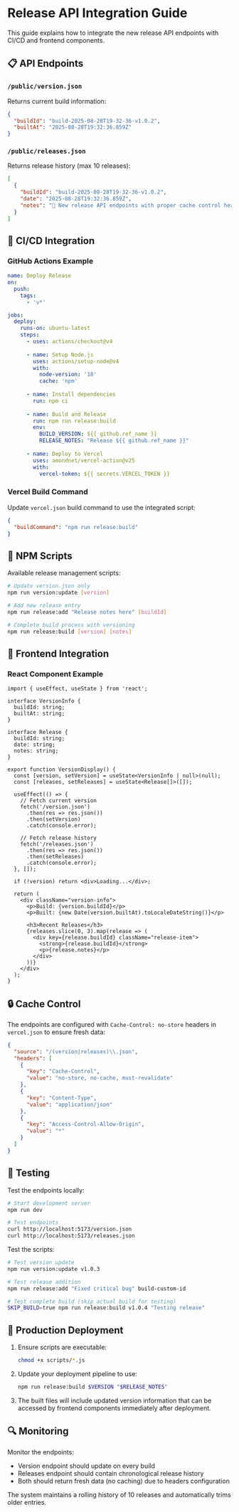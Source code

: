 # Release API Integration Guide

This guide explains how to integrate the new release API endpoints with CI/CD and frontend components.

## 📋 API Endpoints

### `/public/version.json`
Returns current build information:
```json
{
  "buildId": "build-2025-08-28T19-32-36-v1.0.2",
  "builtAt": "2025-08-28T19:32:36.859Z"
}
```

### `/public/releases.json`
Returns release history (max 10 releases):
```json
[
  {
    "buildId": "build-2025-08-28T19-32-36-v1.0.2",
    "date": "2025-08-28T19:32:36.859Z",
    "notes": "🎉 New release API endpoints with proper cache control headers"
  }
]
```

## 🚀 CI/CD Integration

### GitHub Actions Example
```yaml
name: Deploy Release
on:
  push:
    tags:
      - 'v*'

jobs:
  deploy:
    runs-on: ubuntu-latest
    steps:
      - uses: actions/checkout@v4
      
      - name: Setup Node.js
        uses: actions/setup-node@v4
        with:
          node-version: '18'
          cache: 'npm'
      
      - name: Install dependencies
        run: npm ci
      
      - name: Build and Release
        run: npm run release:build
        env:
          BUILD_VERSION: ${{ github.ref_name }}
          RELEASE_NOTES: "Release ${{ github.ref_name }}"
      
      - name: Deploy to Vercel
        uses: amondnet/vercel-action@v25
        with:
          vercel-token: ${{ secrets.VERCEL_TOKEN }}
```

### Vercel Build Command
Update `vercel.json` build command to use the integrated script:
```json
{
  "buildCommand": "npm run release:build"
}
```

## 📜 NPM Scripts

Available release management scripts:

```bash
# Update version.json only
npm run version:update [version]

# Add new release entry
npm run release:add "Release notes here" [buildId]

# Complete build process with versioning
npm run release:build [version] [notes]
```

## 🔧 Frontend Integration

### React Component Example
```tsx
import { useEffect, useState } from 'react';

interface VersionInfo {
  buildId: string;
  builtAt: string;
}

interface Release {
  buildId: string;
  date: string;
  notes: string;
}

export function VersionDisplay() {
  const [version, setVersion] = useState<VersionInfo | null>(null);
  const [releases, setReleases] = useState<Release[]>([]);

  useEffect(() => {
    // Fetch current version
    fetch('/version.json')
      .then(res => res.json())
      .then(setVersion)
      .catch(console.error);

    // Fetch release history
    fetch('/releases.json')
      .then(res => res.json())
      .then(setReleases)
      .catch(console.error);
  }, []);

  if (!version) return <div>Loading...</div>;

  return (
    <div className="version-info">
      <p>Build: {version.buildId}</p>
      <p>Built: {new Date(version.builtAt).toLocaleDateString()}</p>
      
      <h3>Recent Releases</h3>
      {releases.slice(0, 3).map(release => (
        <div key={release.buildId} className="release-item">
          <strong>{release.buildId}</strong>
          <p>{release.notes}</p>
        </div>
      ))}
    </div>
  );
}
```

## 🔒 Cache Control

The endpoints are configured with `Cache-Control: no-store` headers in `vercel.json` to ensure fresh data:

```json
{
  "source": "/(version|releases)\\.json",
  "headers": [
    {
      "key": "Cache-Control",
      "value": "no-store, no-cache, must-revalidate"
    },
    {
      "key": "Content-Type",
      "value": "application/json"
    },
    {
      "key": "Access-Control-Allow-Origin",
      "value": "*"
    }
  ]
}
```

## 🧪 Testing

Test the endpoints locally:
```bash
# Start development server
npm run dev

# Test endpoints
curl http://localhost:5173/version.json
curl http://localhost:5173/releases.json
```

Test the scripts:
```bash
# Test version update
npm run version:update v1.0.3

# Test release addition
npm run release:add "Fixed critical bug" build-custom-id

# Test complete build (skip actual build for testing)
SKIP_BUILD=true npm run release:build v1.0.4 "Testing release"
```

## 🚀 Production Deployment

1. Ensure scripts are executable:
   ```bash
   chmod +x scripts/*.js
   ```

2. Update your deployment pipeline to use:
   ```bash
   npm run release:build $VERSION "$RELEASE_NOTES"
   ```

3. The built files will include updated version information that can be accessed by frontend components immediately after deployment.

## 🔍 Monitoring

Monitor the endpoints:
- Version endpoint should update on every build
- Releases endpoint should contain chronological release history
- Both should return fresh data (no caching) due to headers configuration

The system maintains a rolling history of 10 releases and automatically trims older entries.
